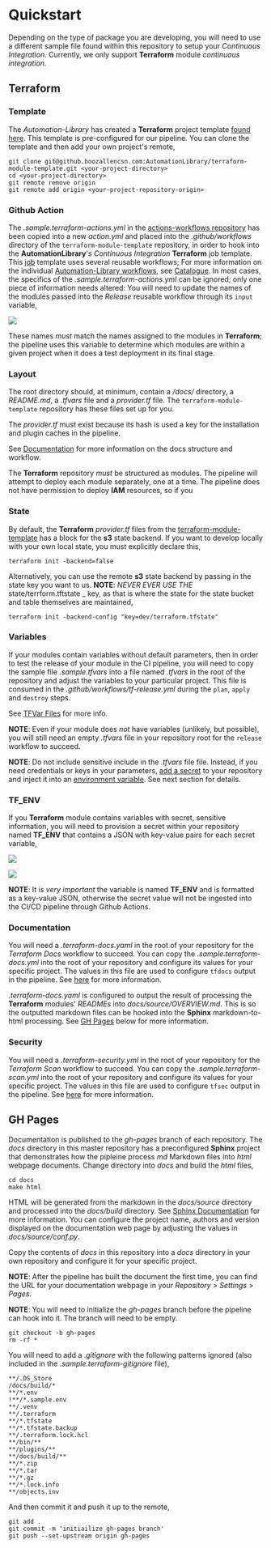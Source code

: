 # Quickstart

Depending on the type of package you are developing, you will need to use a different sample file found within this repository to setup your _Continuous Integration_. Currently, we only support **Terraform** module _continuous integration_. 

## Terraform

### Template

The _Automation-Library_ has created a **Terraform** project template [found here](https://github.boozallencsn.com/AutomationLibrary/terraform-module-template). This template is pre-configured for our pipeline. You can clone the template and then add your own project's remote,

```shell
git clone git@github.boozallencsn.com:AutomationLibrary/terraform-module-template.git <your-project-directory>
cd <your-project-directory>
git remote remove origin
git remote add origin <your-project-repository-origin>
```
### Github Action

The _.sample.terraform-actions.yml_ in the [actions-workflows repository](https://github.boozallencsn.com/AutomationLibrary/actions-workflows) has been copied into a new _action.yml_ and placed into the _.github/workflows_ directory of the `terraform-module-template` repository, in order to hook into the **AutomationLibrary**'s _Continuous Integration_ **Terraform** job template. This [job](https://docs.github.com/en/actions/using-jobs/using-jobs-in-a-workflow) template uses several reusable workflows; For more information on the individual [Automation-Library workflows](https://docs.github.com/en/actions/using-workflows/about-workflows), see [Catalogue](./CATALOGUE.md). In most cases, the specifics of the _.sample.terraform-actions.yml_ can be ignored; only one piece of information needs altered: You will need to update the names of the modules passed into the _Release_ reusable workflow through its `input` variable,

![](./assets/module_input.png)

These names _must_ match the names assigned to the modules in **Terraform**; the pipeline uses this variable to determine which modules are within a given project when it does a test deployment in its final stage.

### Layout

The root directory should, at minimum, contain a _/docs/_ directory, a _README.md_, a _.tfvars_ file and a _provider.tf_ file. The `terraform-module-template` repository has these files set up for you. 

The _provider.tf_ must exist because its hash is used a key for the installation and plugin caches in the pipeline. 

See [Documentation](#documentation) for more information on the docs structure and workflow.

The **Terraform** repository _must_ be structured as modules. The pipeline will attempt to deploy each module separately, one at a time. The pipeline does not have permission to deploy **IAM** resources, so if you 

### State 

By default, the  **Terraform** _provider.tf_ files from the [terraform-module-template](https://github.boozallencsn.com/AutomationLibrary/terraform-module-template) has a block for the **s3** state backend. If you want to develop locally with your own local state, you must explicitly declare this,

```shell
terraform init -backend=false
```

Alternatively, you can use the remote **s3** state backend by passing in the state key you want to us. **NOTE**: _NEVER EVER USE THE_ state/terrform.tftstate _ key, as that is where the state for the state bucket and table themselves are maintained,

```shell
terraform init -backend-config "key=dev/terraform.tfstate"
```
### Variables

If your modules contain variables without default parameters, then in order to test the release of your module in the CI pipeline, you will need to copy the sample file _.sample.tfvars_ into a file named _.tfvars_ in the root of the repository and adjust the variables to your particular project. This file is consumed in the _.github/workflows/tf-release.yml_ during the `plan`, `apply` and `destroy` steps.

See [TFVar Files](https://www.terraform.io/language/values/variables#variable-definitions-tfvars-files) for more info. 

**NOTE**: Even if your module does _not_ have variables (unlikely, but possible), you will still need an empty _.tfvars_ file in your repository root for the `release` workflow to succeed.

**NOTE**: Do not include sensitive include in the _.tfvars_ file file. Instead, if you need credentials or keys in your parameters, [add a secret](https://docs.github.com/en/actions/security-guides/encrypted-secrets) to your repository and inject it into an [environment variable](https://docs.github.com/en/actions/using-workflows/workflow-syntax-for-github-actions#jobsjob_idstepsenv). See next section for details.

### TF_ENV

If you **Terraform** module contains variables with secret, sensitive information, you will need to provision a secret within your repository named **TF_ENV** that contains a JSON with key-value pairs for each secret variable,

![](assets/create_secret.png)

![](assets/define_secret.png)

**NOTE**: It is _very important_ the variable is named **TF_ENV** and is formatted as a key-value JSON, otherwise the secret value will not be ingested into the CI/CD pipeline through Github Actions.

### Documentation

You will need a _.terraform-docs.yaml_ in the root of your repository for the _Terraform Docs_ workflow to succeed. You can copy the _.sample.terraform-docs.yml_ into the root of your repository and configure its values for your specific project. The values in this file are used to configure `tfdocs` output in the pipeline. See [here](https://terraform-docs.io/user-guide/configuration/) for more information.

_.terraform-docs.yaml_ is configured to output the result of processing the **Terraform** modules' _READMEs_ into _docs/source/OVERVIEW.md_. This is so the outputted markdown files can be hooked into the **Sphinx** markdown-to-html processing. See [GH Pages](#gh-pages) below for more information.

### Security

You will need a _.terraform-security.yml_ in the root of your repository for the _Terraform Scan_ workflow to succeed. You can copy the _.sample.terraform-scan.yml_ into the root of your repository and configure its values for your specific project. The values in this file are used to configure `tfsec` output in the pipeline. See [here](https://aquasecurity.github.io/tfsec/v1.27.6/guides/configuration/config/) for more information.

## GH Pages

Documentation is published to the _gh-pages_ branch of each repository. The _docs_ directory in this master repository has a preconfigured **Sphinx** project that demonstrates how the pipleine process _md_ Markdown files into _html_ webpage documents. Change directory into _docs_ and build the _html_ files,

```shell
cd docs
make html
```

HTML will be generated from the markdown in the _docs/source_ directory and processed into the _docs/build_ directory. See [Sphinx Documentation](https://www.sphinx-doc.org/en/master/usage/quickstart.htm) for more information. You can configure the project name, authors and version displayed on the documentation web page by adjusting the values in _docs/source/conf.py_.

Copy the contents of _docs_ in this repository into a _docs_ directory in your own repository and configure it for your specific project.

**NOTE**: After the pipeline has built the document the first time, you can find the URL for your documentation webpage in your _Repository_ > _Settings_ > _Pages_.

**NOTE**: You will need to initialize the _gh-pages_ branch before the pipeline can hook into it. The branch will need to be empty.

```shell
git checkout -b gh-pages
rm -rf *
```

You will need to add a _.gitignore_ with the following patterns ignored (also included in the _.sample.terraform-gitignore_ file),

```
**/.DS_Store
/docs/build/*
**/*.env
!**/*.sample.env
**/.venv
**/.terraform
**/*.tfstate
**/*.tfstate.backup
**/.terraform.lock.hcl
**/bin/**
**/plugins/**
**/docs/build/**
**/*.zip
**/*.tar
**/*.gz
**/*.lock.info
**/objects.inv
```

And then commit it and push it up to the remote,

```shell
git add . 
git commit -m 'initiailize gh-pages branch'
git push --set-upstream origin gh-pages
```
